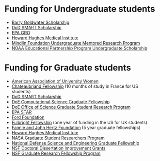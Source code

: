 Funding for Undergraduate students
==================================

-   [Barry Goldwater Scholarship](<http://www.act.org/goldwater/>)
-   [DoD SMART Scholarship](<http://smart.asee.org/>)
-   [EPA GRO](<http://epa.gov/ncer/fellow/>)
-   [Howard Hughes Medical 
	Institute](<http://www.hhmi.org/programs/science-education-research-training>)
-   [Mindlin Foundation Undergraduate Mentored Research
	Program](<http://mindlinfoundation.org/funding-opportunities/undergraduate-research-rfa/>)
-   [NOAA Educational Partnership Program Undergraduate
    Scholarship](<http://www.epp.noaa.gov/ssp_undergrad_page.html>)

Funding for Graduate students
=============================

-   [American Association of University
    Women](<http://www.aauw.org/what-we-do/educational-funding-and-awards/>)
-   [Chateaubriand
    Fellowship](<http://www.chateaubriand-fellowship.org/>) (10 months
    of study in France for US students)
-   [DoD SMART Scholarship](<http://smart.asee.org/>)
-   [DoE Computational Science Graduate
    Fellowship](<http://www.krellinst.org/csgf/>)
-   [DoE Office of Science Graduate Student Research
    Program](<http://science.energy.gov/wdts/scgsr/>)
-   [EPA STAR](<http://epa.gov/ncer/fellow/>)
-   [Ford
    Foundation ](<http://sites.nationalacademies.org/PGA/FordFellowships/index.htm>)
-   [Fulbright 
	Fellowship](<http://www.fulbright.org.uk/fulbright-awards/exchanges-to-the-usa/postgraduates>)
    (one year of funding in the US for UK students)
-   [Fannie and John Hertz
    Foundation](<http://www.hertzfoundation.org/>) (5 year graduate
    fellowships)
-   [Howard Hughes Medical
    Institute](<http://www.hhmi.org/programs/science-education-research-training>)
-   [NASA Graduate Student Researchers
    Program](<https://fellowships.nasaprs.com/gsrp/nav/>)
-   [National Defense Science and Engineering Graduate
    Fellowship](<http://ndseg.asee.org/>)
-   [NSF Doctoral Dissertation Improvement
    Grants](<http://www.nsf.gov/funding/pgm_summ.jsp?pims_id=5234>)
-   [NSF Graduate Research Fellowship
    Program](<http://www.nsfgrfp.org/>)
